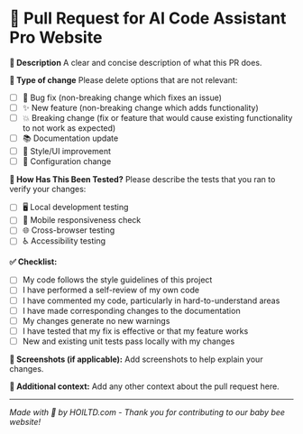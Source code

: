 # 🐝 Pull Request for AI Code Assistant Pro Website

**💛 Description**
A clear and concise description of what this PR does.

**🎯 Type of change**
Please delete options that are not relevant:

- [ ] 🐛 Bug fix (non-breaking change which fixes an issue)
- [ ] ✨ New feature (non-breaking change which adds functionality)
- [ ] 💥 Breaking change (fix or feature that would cause existing functionality to not work as expected)
- [ ] 📚 Documentation update
- [ ] 🎨 Style/UI improvement
- [ ] 🔧 Configuration change

**🧪 How Has This Been Tested?**
Please describe the tests that you ran to verify your changes:

- [ ] 🖥️ Local development testing
- [ ] 📱 Mobile responsiveness check
- [ ] 🌐 Cross-browser testing
- [ ] ♿ Accessibility testing

**✅ Checklist:**

- [ ] My code follows the style guidelines of this project
- [ ] I have performed a self-review of my own code
- [ ] I have commented my code, particularly in hard-to-understand areas
- [ ] I have made corresponding changes to the documentation
- [ ] My changes generate no new warnings
- [ ] I have tested that my fix is effective or that my feature works
- [ ] New and existing unit tests pass locally with my changes

**📸 Screenshots (if applicable):**
Add screenshots to help explain your changes.

**🐣 Additional context:**
Add any other context about the pull request here.

---
*Made with 💛 by HOILTD.com - Thank you for contributing to our baby bee website!*
